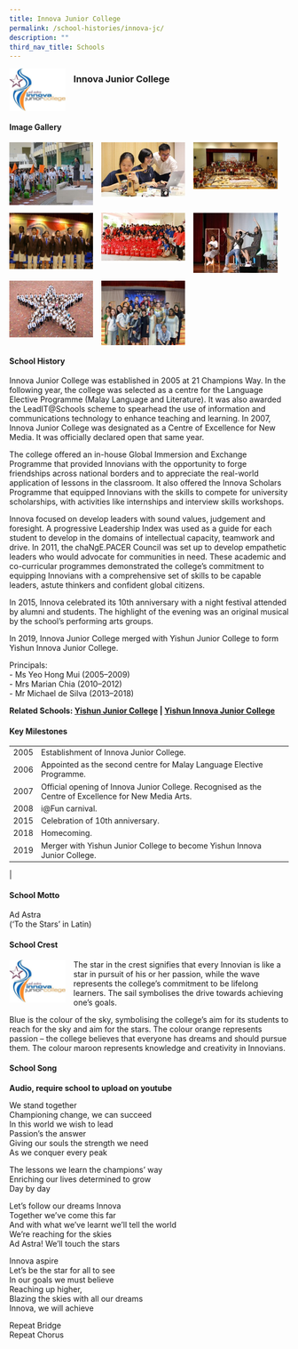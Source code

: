 ```yaml
---
title: Innova Junior College
permalink: /school-histories/innova-jc/
description: ""
third_nav_title: Schools
---
```

<img src="/images/innovajc1.jpg" style="width:20%;margin-right:15px;" align = "left">

### **Innova Junior College**

<br clear="left">

#### **Image Gallery**

<p><a href="/images/innovajc2.jpg">  
<img src="/images/innovajc2.jpg" style="width:30%;margin-right:15px;" align = "left">
</a></p>

<p><a href="/images/innovajc3.jpg">  
<img src="/images/innovajc3.jpg" style="width:30%;margin-right:15px;" align = "left">
</a></p>

<p><a href="/images/innovajc4.jpg">  
<img src="/images/innovajc4.jpg" style="width:30%;margin-right:15px;" align = "left">
</a></p>

<br clear="left">

<p><a href="/images/innovajc5.jpg">  
<img src="/images/innovajc5.jpg" style="width:30%;margin-right:15px;" align = "left">
</a></p>

<p><a href="/images/innovajc6.jpg">  
<img src="/images/innovajc6.jpg" style="width:30%;margin-right:15px;" align = "left">
</a></p>

<p><a href="/images/innovajc7.jpg">  
<img src="/images/innovajc7.jpg" style="width:30%;margin-right:15px;" align = "left">
</a></p>

<br clear="left">

<p><a href="/images/innovajc8.jpg">  
<img src="/images/innovajc8.jpg" style="width:30%;margin-right:15px;" align = "left">
</a></p>

<p><a href="/images/innovajc9.jpg">  
<img src="/images/innovajc9.jpg" style="width:30%;margin-right:15px;" align = "left">
</a></p>

<br clear="left">

#### **School History**
Innova Junior College was established in 2005 at 21 Champions Way. In the following year, the college was selected as a centre for the Language Elective Programme (Malay Language and Literature). It was also awarded the LeadIT@Schools scheme to spearhead the use of information and communications technology to enhance teaching and learning. In 2007, Innova Junior College was designated as a Centre of Excellence for New Media. It was officially declared open that same year.

The college offered an in-house Global Immersion and Exchange Programme that provided Innovians with the opportunity to forge friendships across national borders and to appreciate the real-world application of lessons in the classroom. It also offered the Innova Scholars Programme that equipped Innovians with the skills to compete for university scholarships, with activities like internships and interview skills workshops.

Innova focused on develop leaders with sound values, judgement and foresight. A progressive Leadership Index was used as a guide for each student to develop in the domains of intellectual capacity, teamwork and drive. In 2011, the chaNgE.PACER Council was set up to develop empathetic leaders who would advocate for communities in need. These academic and co-curricular programmes demonstrated the college’s commitment to equipping Innovians with a comprehensive set of skills to be capable leaders, astute thinkers and confident global citizens.

In 2015, Innova celebrated its 10th anniversary with a night festival attended by alumni and students. The highlight of the evening was an original musical by the school’s performing arts groups. 

In 2019, Innova Junior College merged with Yishun Junior College to form Yishun Innova Junior College.

Principals:<br>
\- Ms Yeo Hong Mui (2005–2009)<br>
\- Mrs Marian Chia (2010–2012)<br>
\- Mr Michael de Silva (2013–2018)

**Related Schools: [Yishun Junior College](/school-histories/yishun-jc/) \| [Yishun Innova Junior College](/school-histories/yishun-innova-jc/)**

#### **Key Milestones**

|  |  |
|:---:|---|
| 2005 | Establishment of Innova Junior College. |
| 2006 | Appointed as the second centre for Malay Language Elective Programme. |
| 2007 | Official opening of Innova Junior College. Recognised as the Centre of Excellence for New Media Arts. |
| 2008 | i@Fun carnival. |
| 2015 | Celebration of 10th anniversary. |
| 2018 | Homecoming. |
| 2019 | Merger with Yishun Junior College to become Yishun Innova Junior College. |
|

#### **School Motto**
Ad Astra<br>
(‘To the Stars’ in Latin)

#### **School Crest**
<img src="/images/innovajc1.jpg" style="width:20%;margin-right:15px;" align = "left">

The star in the crest signifies that every Innovian is like a star in pursuit of his or her passion, while the wave represents the college’s commitment to be lifelong learners. The sail symbolises the drive towards achieving one’s goals.

Blue is the colour of the sky, symbolising the college’s aim for its students to reach for the sky and aim for the stars. The colour orange represents passion – the college believes that everyone has dreams and should pursue them. The colour maroon represents knowledge and creativity in Innovians.

#### **School Song**
**Audio, require school to upload on youtube**

We stand together<br>
Championing change, we can succeed<br>
In this world we wish to lead<br>
Passion’s the answer<br>
Giving our souls the strength we need<br>
As we conquer every peak

The lessons we learn the champions’ way<br>
Enriching our lives determined to grow<br>
Day by day

Let’s follow our dreams Innova<br>
Together we’ve come this far<br>
And with what we’ve learnt we’ll tell the world<br>
We’re reaching for the skies<br>
Ad Astra! We’ll touch the stars

Innova aspire<br>
Let’s be the star for all to see<br>
In our goals we must believe<br>
Reaching up higher,<br>
Blazing the skies with all our dreams<br>
Innova, we will achieve

Repeat Bridge<br>
Repeat Chorus